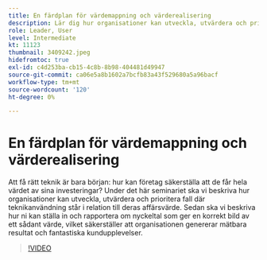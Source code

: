 ```yaml
---
title: En färdplan för värdemappning och värderealisering
description: Lär dig hur organisationer kan utveckla, utvärdera och prioritera fall av teknikanvändning i förhållande till deras affärsvärde, ställa in och rapportera nyckeltal som säkerställer att organisationen genererar mätbara resultat och fantastiska kundupplevelser.
role: Leader, User
level: Intermediate
kt: 11123
thumbnail: 3409242.jpeg
hidefromtoc: true
exl-id: c4d253ba-cb15-4c8b-8b98-404481d49947
source-git-commit: ca06e5a8b1602a7bcfb83a43f529680a5a96bacf
workflow-type: tm+mt
source-wordcount: '120'
ht-degree: 0%

---
```


# En färdplan för värdemappning och värderealisering

Att få rätt teknik är bara början: hur kan företag säkerställa att de får hela värdet av sina investeringar? Under det här seminariet ska vi beskriva hur organisationer kan utveckla, utvärdera och prioritera fall där teknikanvändning står i relation till deras affärsvärde. Sedan ska vi beskriva hur ni kan ställa in och rapportera om nyckeltal som ger en korrekt bild av ett sådant värde, vilket säkerställer att organisationen genererar mätbara resultat och fantastiska kundupplevelser.

>[!VIDEO](https://video.tv.adobe.com/v/3409242/?quality=12&learn=on)
